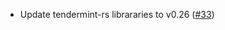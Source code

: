 - Update tendermint-rs librararies to v0.26
  ([#33](https://github.com/cosmos/ibc-proto-rs/issues/33))
